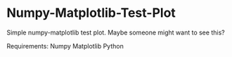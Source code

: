 Numpy-Matplotlib-Test-Plot
==========================

Simple numpy-matplotlib test plot. Maybe someone might want to see this? 

Requirements:
Numpy
Matplotlib
Python
